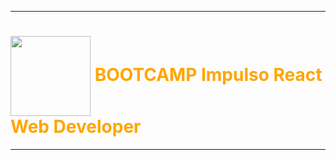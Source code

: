 
---

 # <img src="https://hermes.digitalinnovation.one/courses/badge/49ea0fc2-dee8-4705-9950-5742d6eb3749.png" width=128px height=128px align="center"><span Style="color:orange"> **BOOTCAMP Impulso React Web Developer** </span>
---



